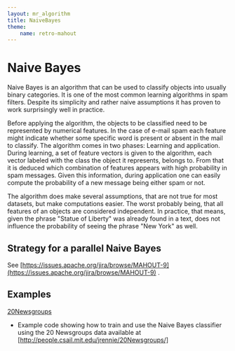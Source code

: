 ```yaml
---
layout: mr_algorithm
title: NaiveBayes
theme:
    name: retro-mahout
---
```


<a name="NaiveBayes-NaiveBayes"></a>
# Naive Bayes

Naive Bayes is an algorithm that can be used to classify objects into
usually binary categories. It is one of the most common learning algorithms
in spam filters. Despite its simplicity and rather naive assumptions it has
proven to work surprisingly well in practice.

Before applying the algorithm, the objects to be classified need to be
represented by numerical features. In the case of e-mail spam each feature
might indicate whether some specific word is present or absent in the mail
to classify. The algorithm comes in two phases: Learning and application.
During learning, a set of feature vectors is given to the algorithm, each
vector labeled with the class the object it represents, belongs to. From
that it is deduced which combination of features appears with high
probability in spam messages. Given this information, during application
one can easily compute the probability of a new message being either spam
or not.

The algorithm does make several assumptions, that are not true for most
datasets, but make computations easier. The worst probably being, that all
features of an objects are considered independent. In practice, that means,
given the phrase "Statue of Liberty" was already found in a text, does not
influence the probability of seeing the phrase "New York" as well.

<a name="NaiveBayes-StrategyforaparallelNaiveBayes"></a>
## Strategy for a parallel Naive Bayes

See [https://issues.apache.org/jira/browse/MAHOUT-9](https://issues.apache.org/jira/browse/MAHOUT-9)
.


<a name="NaiveBayes-Examples"></a>
## Examples

[20Newsgroups](20newsgroups.html)
 - Example code showing how to train and use the Naive Bayes classifier
using the 20 Newsgroups data available at [http://people.csail.mit.edu/jrennie/20Newsgroups/]
